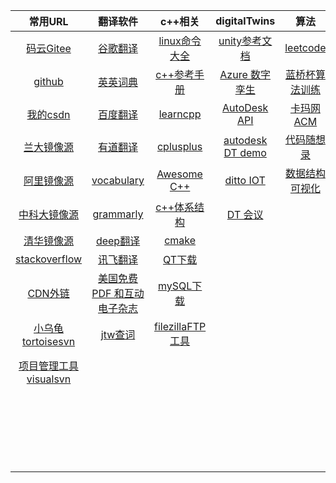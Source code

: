 |                           常用URL                            |                           翻译软件                           |                           c++相关                            |                         digitalTwins                         |                             算法                             |                             web                              |
| :----------------------------------------------------------: | :----------------------------------------------------------: | :----------------------------------------------------------: | :----------------------------------------------------------: | :----------------------------------------------------------: | :----------------------------------------------------------: |
|               [码云Gitee](https://gitee.com/)                |          [谷歌翻译](https://translate.google.com/)           |         [linux命令大全](https://www.linuxcool.com/)          | [unity参考文档](https://docs.unity.cn/cn/current/Manual/index.html) |               [leetcode](https://leetcode.cn/)               |              [npm官网](https://www.npmjs.com/)               |
|                [github](https://github.com/)                 |     [英英词典](https://www.dictionary.com/browse/name#)      | [c++参考手册](https://zh.cppreference.com/w/%E9%A6%96%E9%A1%B5) | [Azure 数字孪生](https://learn.microsoft.com/zh-cn/azure/digital-twins/overview) | [蓝桥杯算法训练](https://www.dotcpp.com/oj/status.php?user=zjxweb) |             [node官网](https://nodejs.org/zh-cn)             |
|    [我的csdn](https://mp.csdn.net/mp_blog/manage/article)    |       [百度翻译](https://fanyi.baidu.com/#en/zh/steer)       |            [learncpp](https://www.learncpp.com/)             | [AutoDesk API](https://aps.autodesk.com/en/docs/model-derivative/v2/developers_guide/basics/) |      [卡玛网 ACM](https://kamacoder.com/loginpage.php)       | [vue2](https://v2.cn.vuejs.org/) --> [vue3](https://cn.vuejs.org/guide/introduction.html) |
|           [兰大镜像源](http://mirror.lzu.edu.cn/)            |     [有道翻译](https://fanyi.youdao.com/indexLLM.html#/)     |             [cplusplus](https://cplusplus.com/)              | [autodesk DT demo](https://forge-digital-twin.autodesk.io/)  |          [代码随想录](https://programmercarl.com/)           |       [vue脚手架CLI](https://cli.vuejs.org/zh/guide/)        |
|      [阿里镜像源](https://developer.aliyun.com/mirror/)      |          [vocabulary](https://www.vocabulary.com/)           |           [Awesome C++](https://cpp.libhunt.com/)            |     [ditto  IOT](https://github.com/eclipse-ditto/ditto)     |          [数据结构可视化](https://visualgo.net/zh)           | [Element-ui](https://element.eleme.cn/#/zh-CN)  [layui](https://layui.dev/) |
|         [中科大镜像源](https://mirrors.ustc.edu.cn/)         |           [grammarly](https://www.grammarly.com/)            | [c++体系结构](https://stibel.icu/md/guide/c++-overview.html) |             [DT 会议](https://digitaltwin1.org/)             |                                                              |                [Angular](https://angular.io/)                |
| [清华镜像源](https://mirrors4.tuna.tsinghua.edu.cn/help/anaconda/) |         [deep翻译](https://www.deepl.com/translator)         |                 [cmake](https://cmake.org/)                  |                                                              |                                                              |             [reat](https://react.docschina.org/)             |
|         [stackoverflow](https://stackoverflow.com/)          |            [讯飞翻译](https://fanyi.iflyrec.com/)            |              [QT下载](https://download.qt.io/)               |                                                              |                                                              |               [Three.js](https://threejs.org/)               |
|             [CDN外链](https://www.jsdelivr.com/)             | [美国免费 PDF 和互动电子杂志](https://magazinelib.com/usa2/page/2/) | [mySQL下载](https://downloads.mysql.com/archives/community/) |                                                              |                                                              | [WEBGL](https://webglfundamentals.org/webgl/lessons/zh_cn/)  |
| [小乌龟tortoisesvn](https://www.tortoisesvn.net/downloads.zh.html) |           [jtw查词](http://www.just-the-word.com/)           | [filezillaFTP工具](https://filezilla-project.org/download.php?type=client) |                                                              |                                                              |           [NutUI-移动端](https://nutui.jd.com/#/)            |
| [项目管理工具visualsvn](https://www.visualsvn.com/server/download/) |                                                              |                                                              |                                                              |                                                              | [Ant Design Mobile](https://mobile.ant.design/zh/guide/quick-start/) |
|                                                              |                                                              |                                                              |                                                              |                                                              | [vant移动端](https://vant-contrib.gitee.io/vant/#/zh-CN/)  [uviewui](https://www.uviewui.com/) |
|                                                              |                                                              |                                                              |                                                              |                                                              |               [flutter](https://flutter.dev/)                |
|                                                              |                                                              |                                                              |                                                              |                                                              |           [uni-app](https://zh.uniapp.dcloud.io/)            |

